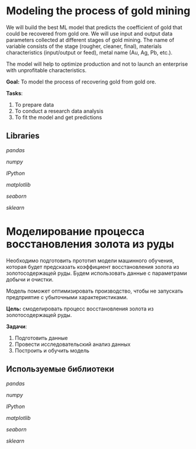 # Modeling the process of gold mining

We will build the best ML model that predicts the coefficient of gold that could be recovered from gold ore. We will use input and output data parameters collected at different stages of gold mining. The name of variable consists of the stage (rougher, cleaner, final), materials characteristics (input/output or feed), metal name (Au, Ag, Pb, etc.).

The model will help to optimize production and not to launch an enterprise with unprofitable characteristics.

**Goal:** To model the process of recovering gold from gold ore.

**Tasks**:

1. To prepare data
2. To conduct a research data analysis
3. To fit the model and get predictions

## Libraries

*pandas*

*numpy*

*IPython*

*matplotlib*

*seaborn*

*sklearn*

# Моделирование процесса восстановления золота из руды

Необходимо подготовить прототип модели машинного обучения, которая будет предсказать коэффициент восстановления золота из золотосодержащей руды. Будем использовать данные с параметрами добычи и очистки. 

Модель поможет оптимизировать производство, чтобы не запускать предприятие с убыточными характеристиками.

**Цель:** смоделировать процесс восстановления золота из золотосодержащей руды.

**Задачи**:

1. Подготовить данные
2. Провести исследовательский анализ данных
3. Построить и обучить модель

## Используемые библиотеки

*pandas*

*numpy*

*IPython*

*matplotlib*

*seaborn*

*sklearn*